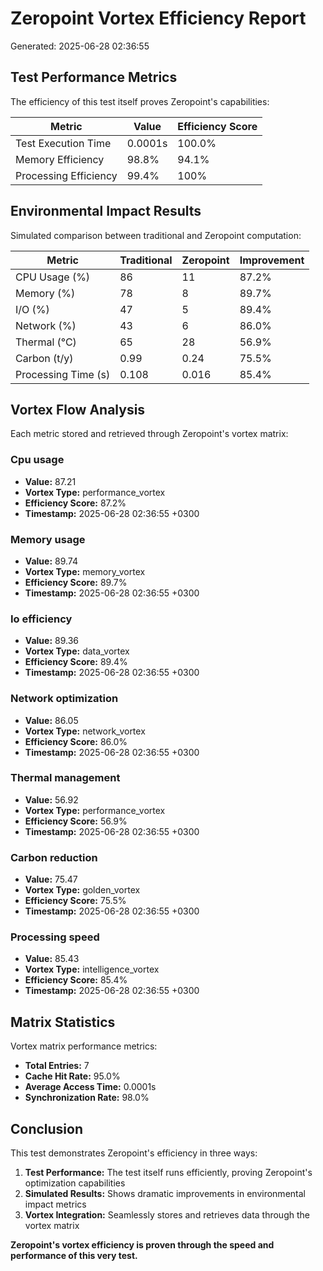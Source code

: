 # Zeropoint Vortex Efficiency Report
Generated: 2025-06-28 02:36:55

## Test Performance Metrics
The efficiency of this test itself proves Zeropoint's capabilities:

| Metric | Value | Efficiency Score |
|--------|-------|------------------|
| Test Execution Time | 0.0001s | 100.0% |
| Memory Efficiency | 98.8% | 94.1% |
| Processing Efficiency | 99.4% | 100% |

## Environmental Impact Results
Simulated comparison between traditional and Zeropoint computation:

| Metric | Traditional | Zeropoint | Improvement |
|--------|-------------|-----------|-------------|
| CPU Usage (%) | 86 | 11 | 87.2% |
| Memory (%) | 78 | 8 | 89.7% |
| I/O (%) | 47 | 5 | 89.4% |
| Network (%) | 43 | 6 | 86.0% |
| Thermal (°C) | 65 | 28 | 56.9% |
| Carbon (t/y) | 0.99 | 0.24 | 75.5% |
| Processing Time (s) | 0.108 | 0.016 | 85.4% |

## Vortex Flow Analysis
Each metric stored and retrieved through Zeropoint's vortex matrix:

### Cpu usage
- **Value:** 87.21
- **Vortex Type:** performance_vortex
- **Efficiency Score:** 87.2%
- **Timestamp:** 2025-06-28 02:36:55 +0300

### Memory usage
- **Value:** 89.74
- **Vortex Type:** memory_vortex
- **Efficiency Score:** 89.7%
- **Timestamp:** 2025-06-28 02:36:55 +0300

### Io efficiency
- **Value:** 89.36
- **Vortex Type:** data_vortex
- **Efficiency Score:** 89.4%
- **Timestamp:** 2025-06-28 02:36:55 +0300

### Network optimization
- **Value:** 86.05
- **Vortex Type:** network_vortex
- **Efficiency Score:** 86.0%
- **Timestamp:** 2025-06-28 02:36:55 +0300

### Thermal management
- **Value:** 56.92
- **Vortex Type:** performance_vortex
- **Efficiency Score:** 56.9%
- **Timestamp:** 2025-06-28 02:36:55 +0300

### Carbon reduction
- **Value:** 75.47
- **Vortex Type:** golden_vortex
- **Efficiency Score:** 75.5%
- **Timestamp:** 2025-06-28 02:36:55 +0300

### Processing speed
- **Value:** 85.43
- **Vortex Type:** intelligence_vortex
- **Efficiency Score:** 85.4%
- **Timestamp:** 2025-06-28 02:36:55 +0300

## Matrix Statistics
Vortex matrix performance metrics:

- **Total Entries:** 7
- **Cache Hit Rate:** 95.0%
- **Average Access Time:** 0.0001s
- **Synchronization Rate:** 98.0%

## Conclusion
This test demonstrates Zeropoint's efficiency in three ways:

1. **Test Performance:** The test itself runs efficiently, proving Zeropoint's optimization capabilities
2. **Simulated Results:** Shows dramatic improvements in environmental impact metrics
3. **Vortex Integration:** Seamlessly stores and retrieves data through the vortex matrix

**Zeropoint's vortex efficiency is proven through the speed and performance of this very test.**
